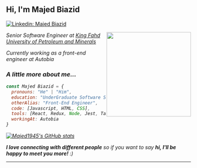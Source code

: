 <h2> Hi, I'm Majed Biazid </h2>  

[![Linkedin: Majed Biazid](https://img.shields.io/badge/-MajedBiazid-blue?style=flat-square&logo=Linkedin&logoColor=white&link=https://www.linkedin.com/in/majed-biazid-174b1b260/)](https://www.linkedin.com/in/majed-biazid-174b1b260/)

<img align='right' src="https://nanomaterialsynthesis.com/wp-content/uploads/2020/11/KFUPM-logo-transparent2.png" width="230">
<p><em>Senior Software Engineer at <a href="">King Fahd University of Petroleum and Minerals</a><img 
</em></p>
<p>Currently working as a front-end engineer at Autobia</p>

### A little more about me...  

```javascript
const Majed Biazid = {
  pronouns: "He" | "Him",
  education: "UnderGraduate Software Student",
  otherAlias: "Front-End Engineer",
  code: [Javascript, HTML, CSS],
  tools: [React, Redux, Node, Jest, Tailwind, MongoDB, Firebase, MUI4, MUI5, React Native],
  workingAt: Autobia
}
```
[![Majed1945's GitHub stats](https://github-readme-stats.vercel.app/api?username=Majed1945&show_icons=true&theme=radical)](https://github.com/Majed1945)


<em><b>I love connecting with different people</b> so if you want to say <b>hi, I'll be happy to meet you more!</b> :)</em>

---
